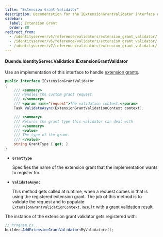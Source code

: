 ```yaml
---
title: "Extension Grant Validator"
description: Documentation for the IExtensionGrantValidator interface which enables custom OAuth grant types by handling validation of extension grant requests.
sidebar:
  label: Extension Grant
  order: 80
redirect_from:
  - /identityserver/v5/reference/validators/extension_grant_validator/
  - /identityserver/v6/reference/validators/extension_grant_validator/
  - /identityserver/v7/reference/validators/extension_grant_validator/
---
```


#### Duende.IdentityServer.Validation.IExtensionGrantValidator

Use an implementation of this interface to handle [extension grants](/identityserver/tokens/extension-grants.md).

```cs
public interface IExtensionGrantValidator
{
    /// <summary>
    /// Handles the custom grant request.
    /// </summary>
    /// <param name="request">The validation context.</param>
    Task ValidateAsync(ExtensionGrantValidationContext context);

    /// <summary>
    /// Returns the grant type this validator can deal with
    /// </summary>
    /// <value>
    /// The type of the grant.
    /// </value>
    string GrantType { get; }
}
```

* **`GrantType`**

  Specifies the name of the extension grant that the implementation wants to register for.

* **`ValidateAsync`**

  This method gets called at runtime, when a request comes in that is using the registered extension grant.
  The job of this method is to validate the request and to populate `ExtensionGrantValidationContext.Result` with
  a [grant validation result](/identityserver/reference/models/grant-validation-result.md)

The instance of the extension grant validator gets registered with:

```cs
// Program.cs
builder.AddExtensionGrantValidator<MyValidator>();
```

